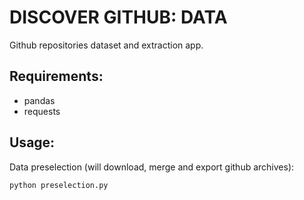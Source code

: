 # DISCOVER GITHUB: DATA

Github repositories dataset and extraction app.


## Requirements:

- pandas
- requests


## Usage:

Data preselection (will download, merge and export github archives):

    python preselection.py


    
